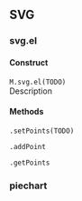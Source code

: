 ## SVG

### svg.el

#### Construct

`M.svg.el(TODO)`  
Description

#### Methods

`.setPoints(TODO)`

`.addPoint`

`.getPoints`

### piechart
